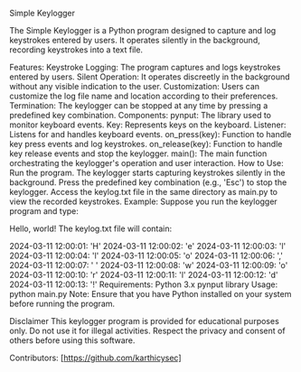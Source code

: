 Simple Keylogger

The Simple Keylogger is a Python program designed to capture and log keystrokes entered by users. It operates silently in the background, recording keystrokes into a text file.

Features:
Keystroke Logging: The program captures and logs keystrokes entered by users.
Silent Operation: It operates discreetly in the background without any visible indication to the user.
Customization: Users can customize the log file name and location according to their preferences.
Termination: The keylogger can be stopped at any time by pressing a predefined key combination.
Components:
pynput: The library used to monitor keyboard events.
Key: Represents keys on the keyboard.
Listener: Listens for and handles keyboard events.
on_press(key): Function to handle key press events and log keystrokes.
on_release(key): Function to handle key release events and stop the keylogger.
main(): The main function orchestrating the keylogger's operation and user interaction.
How to Use:
Run the program.
The keylogger starts capturing keystrokes silently in the background.
Press the predefined key combination (e.g., 'Esc') to stop the keylogger.
Access the keylog.txt file in the same directory as main.py to view the recorded keystrokes.
Example:
Suppose you run the keylogger program and type:

Hello, world!
The keylog.txt file will contain:

2024-03-11 12:00:01: 'H'
2024-03-11 12:00:02: 'e'
2024-03-11 12:00:03: 'l'
2024-03-11 12:00:04: 'l'
2024-03-11 12:00:05: 'o'
2024-03-11 12:00:06: ','
2024-03-11 12:00:07: ' '
2024-03-11 12:00:08: 'w'
2024-03-11 12:00:09: 'o'
2024-03-11 12:00:10: 'r'
2024-03-11 12:00:11: 'l'
2024-03-11 12:00:12: 'd'
2024-03-11 12:00:13: '!'
Requirements:
Python 3.x
pynput library
Usage:
python main.py
Note: Ensure that you have Python installed on your system before running the program.

Disclaimer
This keylogger program is provided for educational purposes only. Do not use it for illegal activities. Respect the privacy and consent of others before using this software.

Contributors:
[https://github.com/karthicysec]
